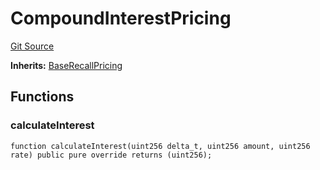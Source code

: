 # CompoundInterestPricing
[Git Source](https://github.com/AstariaXYZ/starport/blob/62254f50a959b2db00a7aa352d8f4d9e5269a8bb/src/pricing/CompoundInterestPricing.sol)

**Inherits:**
[BaseRecallPricing](/src/pricing/BaseRecallPricing.sol/abstract.BaseRecallPricing.md)


## Functions
### calculateInterest


```solidity
function calculateInterest(uint256 delta_t, uint256 amount, uint256 rate) public pure override returns (uint256);
```

